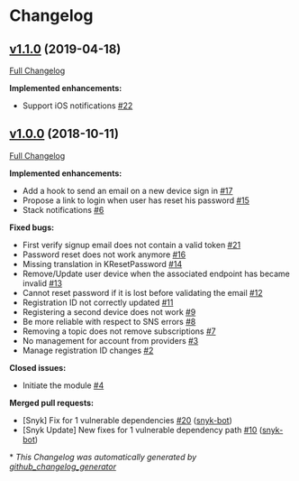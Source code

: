 # Changelog

## [v1.1.0](https://github.com/kalisio/kNotify/tree/v1.1.0) (2019-04-18)

[Full Changelog](https://github.com/kalisio/kNotify/compare/v1.0.0...v1.1.0)

**Implemented enhancements:**

- Support iOS notifications [\#22](https://github.com/kalisio/kNotify/issues/22)

## [v1.0.0](https://github.com/kalisio/kNotify/tree/v1.0.0) (2018-10-11)

[Full Changelog](https://github.com/kalisio/kNotify/compare/15300f90e2bd9a88dcf202f3070212ae05eea644...v1.0.0)

**Implemented enhancements:**

- Add a hook to send an email on a new device sign in [\#17](https://github.com/kalisio/kNotify/issues/17)
- Propose a link to login when user has reset his password [\#15](https://github.com/kalisio/kNotify/issues/15)
- Stack notifications [\#6](https://github.com/kalisio/kNotify/issues/6)

**Fixed bugs:**

- First verify signup email does not contain a valid token [\#21](https://github.com/kalisio/kNotify/issues/21)
- Password reset does not work anymore [\#16](https://github.com/kalisio/kNotify/issues/16)
- Missing translation in KResetPassword [\#14](https://github.com/kalisio/kNotify/issues/14)
- Remove/Update user device when the associated endpoint has became invalid [\#13](https://github.com/kalisio/kNotify/issues/13)
- Cannot reset password if it is lost before validating the email [\#12](https://github.com/kalisio/kNotify/issues/12)
- Registration ID not correctly updated [\#11](https://github.com/kalisio/kNotify/issues/11)
- Registering a second device does not work [\#9](https://github.com/kalisio/kNotify/issues/9)
- Be more reliable with respect to SNS errors [\#8](https://github.com/kalisio/kNotify/issues/8)
- Removing a topic does not remove subscriptions [\#7](https://github.com/kalisio/kNotify/issues/7)
- No management for account from providers [\#3](https://github.com/kalisio/kNotify/issues/3)
- Manage registration ID changes [\#2](https://github.com/kalisio/kNotify/issues/2)

**Closed issues:**

- Initiate the module [\#4](https://github.com/kalisio/kNotify/issues/4)

**Merged pull requests:**

- \[Snyk\] Fix for 1 vulnerable dependencies [\#20](https://github.com/kalisio/kNotify/pull/20) ([snyk-bot](https://github.com/snyk-bot))
- \[Snyk Update\] New fixes for 1 vulnerable dependency path [\#10](https://github.com/kalisio/kNotify/pull/10) ([snyk-bot](https://github.com/snyk-bot))



\* *This Changelog was automatically generated by [github_changelog_generator](https://github.com/skywinder/Github-Changelog-Generator)*
